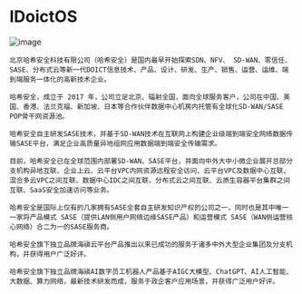 # IDoictOS
![image](https://github.com/sd-sase/IDoictOS/assets/40165707/4ac1fdb2-9e30-465d-9166-c0233306cca8)

    北京哈希安全科技有限公司（哈希安全）是国内最早开始探索SDN、NFV、 SD-WAN、零信任、SASE、分布式云等新一代DOICT信息技术、产品、设计、研发、生产、销售、运营、运维、端到端服务一体化的高新技术企业。

    哈希安全，成立于 2017 年，公司立足北京、辐射全国，面向全球服务客户，公司在中国、美国、香港、法兰克福、新加坡、日本等合作伙伴数据中心机房内托管有全球化SD-WAN/SASE POP骨干网资源池。

    哈希安全自主研发SASE技术，并基于SD-WAN技术在互联网上构建企业级端到端安全网络数据传输SASE平台，满足企业高质量异地组网应用数据端到端安全传输需求。

    目前，哈希安全已在全球范围内部署SD-WAN、SASE平台，并面向中外大中小微企业展开总部分支机构异地互联、企业上云、云平台VPC内网资源远程安全访问、云平台VPC及数据中心互联、混合多云VPC之间互联、数据中心IDC之间互联，分布式云之间互联、云原生容器平台集群之间互联、SaaS安全加速访问等业务。

    哈希安全是国际上仅有的几家拥有SASE全套自主研发知识产权的公司之一，同时也是其中唯一 一家将产品模式 SASE（提供LAN侧用户网络边缘SASE产品）和运营模式 SASE（WAN侧运营核心网络）合二为一的SASE服务商。    

    哈希安全旗下独立品牌海禛云平台产品推出以来已成功的服务于诸多中外大型企业集团及分支机构，并获得用户广泛好评。

    哈希安全旗下独立品牌海禛AI数字员工机器人产品基于AIGC大模型、ChatGPT、AI人工智能、大数据、算力网络，最新技术研发而成，服务于政企客户应用场景，并获得广泛用户好评。


